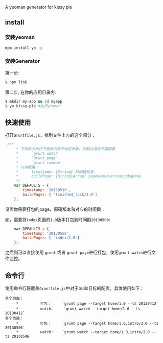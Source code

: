 A yeoman generator for kissy pie

## install
### 安装yeoman
````sh
npm install yo -g
````

### 安装Generator

第一步:

```sh
$ npm link
```

第二步, 在你的应用目录内:

```sh
$ mkdir my-app && cd myapp
$ yo kissy-pie #执行yeoman
````

## 快速使用

打开`Gruntfile.js`，找到文件上方的这个部分：

```js
 /**
     * 下列命令执行下面命令若不给定参数，则默认添加下面配置
     *      `grunt watch`
     *      `grunt page`
     *      `grunt common`
     * 可用配置：
     *      timestamp: {String} 时间戳目录,
     *      buildPage: {String|Array} pageName/version/pkgName
     */
    var DEFAULTS = {
        timestamp: '20130510',
        buildPages: [ 'finished_task/1.0']
    };
```

设置你需要打包的page，原码版本和对应的时间戳：

如，需要将`index`页面的`1.0`版本打包到时间戳`20130508`:

```js
    var DEFAULTS = {
        timestamp: '20130508',
        buildPages: [ 'index/1.0']
    };
```

之后则可以直接使用 `grunt` 或者 `grunt page`进行打包，使用`grunt watch`进行文件监控。 

## 命令行

使用命令行将覆盖`Gruntfile.js`中对于build目标的配置，具体使用如下：

```
单个页面：
     *          打包：     `grunt page --target home/1.0 --ts 20130412`
     *          watch：    `grunt watch --target home/1.0 --ts 20130412`      
多个页面：
     *          打包：     `grunt page --target home/1.0,intro/2.0 --ts 20130506`
     *          watch:    `grunt watch --target home/1.0,intro/2.0 --ts 20130506`
```
